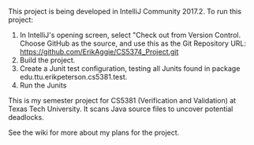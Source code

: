 This project is being developed in IntelliJ Community 2017.2. To run this project:
1. In IntelliJ's opening screen, select "Check out from Version Control. Choose GitHub as the source, and use this as the Git Repository URL: https://github.com/ErikAggie/CS5374_Project.git
2. Build the project.
3. Create a Junit test configuration, testing all Junits found in package edu.ttu.erikpeterson.cs5381.test.
4. Run the Junits

This is my semester project for CS5381 (Verification and Validation) at Texas Tech University. It scans Java source files to uncover potential deadlocks.

See the wiki for more about my plans for the project.

